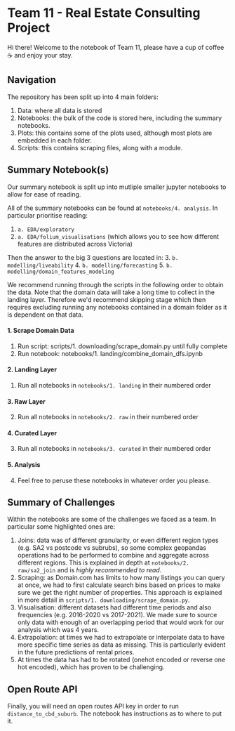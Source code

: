 # Team 11 - Real Estate Consulting Project
Hi there! Welcome to the notebook of Team 11, please have a cup of coffee ☕ and enjoy your stay.

## Navigation

The repository has been split up into 4 main folders:
1. Data: where all data is stored
2. Notebooks: the bulk of the code is stored here, including the summary notebooks.
3. Plots: this contains some of the plots used, although most plots are embedded in each folder.
4. Scripts: this contains scraping files, along with a module.

## Summary Notebook(s)

Our summary notebook is split up into mutliple smaller jupyter notebooks to allow for ease of reading.

All of the summary notebooks can be found at `notebooks/4. analysis`. In particular prioritise reading:
1. `a. EDA/exploratory`
2. `a. EDA/folium_visualisations` (which allows you to see how different features are distributed across Victoria)

Then the answer to the big 3 questions are located in:
3. `b. modelling/liveability`
4. `b. modelling/forecasting`
5. `b. modelling/domain_features_modeling`

We recommend running through the scripts in the following order to obtain the data. Note that the domain data will take a long time to collect in the landing layer. Therefore we'd recommend skipping stage  which then requires excluding running any notebooks contained in a domain folder as it is dependent on that data.

#### 1. Scrape Domain Data
1. Run script: scripts/1. downloading/scrape_domain.py until fully complete
2. Run notebook: notebooks/1. landing/combine_domain_dfs.ipynb

#### 2. Landing Layer
1. Run all notebooks in `notebooks/1. landing` in their numbered order

#### 3. Raw Layer
2. Run all notebooks in `notebooks/2. raw` in their numbered order

#### 4. Curated Layer
3. Run all notebooks in `notebooks/3. curated` in their numbered order

#### 5. Analysis
4. Feel free to peruse these notebooks in whatever order you please.

## Summary of Challenges

Within the notebooks are some of the challenges we faced as a team. In particular some highlighted ones are:
1. Joins: data was of different granularity, or even different region types (e.g. SA2 vs postcode vs subrubs), so some complex geopandas operations had to be performed to combine and aggregate across different regions. This is explained in depth at `notebooks/2. raw/sa2_join` and is *highly recommended to read*.
2. Scraping: as Domain.com has limits to how many listings you can query at once, we had to first calculate search bins based on prices to make sure we get the right number of properties. This approach is explained in more detail in `scripts/1. downloading/scrape_domain.py`.
3. Visualisation: different datasets had different time periods and also frequencies (e.g. 2016-2020 vs 2017-2021). We made sure to source only data with enough of an overlapping period that would work for our analysis which was 4 years.
4. Extrapolation: at times we had to extrapolate or interpolate data to have more specific time series as data as missing. This is particularly evident in the future predictions of rental prices.
5. At times the data has had to be rotated (onehot encoded or reverse one hot encoded), which has proven to be challenging.

## Open Route API

Finally, you will need an open routes API key in order to run `distance_to_cbd_suburb`. The notebook has instructions as to where to put it.